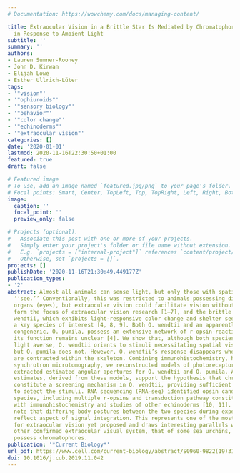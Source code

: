 ```yaml
---
# Documentation: https://wowchemy.com/docs/managing-content/

title: Extraocular Vision in a Brittle Star Is Mediated by Chromatophore Movement
  in Response to Ambient Light
subtitle: ''
summary: ''
authors:
- Lauren Sumner-Rooney
- John D. Kirwan
- Elijah Lowe
- Esther Ullrich-Lüter
tags:
- '"vision"'
- '"ophiuroids"'
- '"sensory biology"'
- '"behavior"'
- '"color change"'
- '"echinoderms"'
- '"extraocular vision"'
categories: []
date: '2020-01-01'
lastmod: 2020-11-16T22:30:50+01:00
featured: true
draft: false

# Featured image
# To use, add an image named `featured.jpg/png` to your page's folder.
# Focal points: Smart, Center, TopLeft, Top, TopRight, Left, Right, BottomLeft, Bottom, BottomRight.
image:
  caption: ''
  focal_point: ''
  preview_only: false

# Projects (optional).
#   Associate this post with one or more of your projects.
#   Simply enter your project's folder or file name without extension.
#   E.g. `projects = ["internal-project"]` references `content/project/deep-learning/index.md`.
#   Otherwise, set `projects = []`.
projects: []
publishDate: '2020-11-16T21:30:49.449177Z'
publication_types:
- '2'
abstract: Almost all animals can sense light, but only those with spatial vision can
  ‘‘see.’’ Conventionally, this was restricted to animals possessing discrete visual
  organs (eyes), but extraocular vision could facilitate vision without eyes. Echinoderms
  form the focus of extraocular vision research [1–7], and the brittle star Ophiocoma
  wendtii, which exhibits light-responsive color change and shelter seeking, became
  a key species of interest [4, 8, 9]. Both O. wendtii and an apparently light-indifferent
  congeneric, O. pumila, possess an extensive network of r-opsin-reactive cells, but
  its function remains unclear [4]. We show that, although both species are strongly
  light averse, O. wendtii orients to stimuli necessitating spatial vision for detection,
  but O. pumila does not. However, O. wendtii’s response disappears when chromatophores
  are contracted within the skeleton. Combining immunohistochemistry, histology, and
  synchrotron microtomography, we reconstructed models of photoreceptors in situ and
  extracted estimated angular apertures for O. wendtii and O. pumila. Angular sensitivity
  estimates, derived from these models, support the hypothesis that chromatophores
  constitute a screening mechanism in O. wendtii, providing sufficient resolving power
  to detect the stimuli. RNA sequencing (RNA-seq) identified opsin candidates in both
  species, including multiple r-opsins and transduction pathway constituents, congruent
  with immunohistochemistry and studies of other echinoderms [10, 11]. Finally, we
  note that differing body postures between the two species during experiments may
  reflect aspect of signal integration. This represents one of the most detailed mechanisms
  for extraocular vision yet proposed and draws interesting parallels with the only
  other confirmed extraocular visual system, that of some sea urchins, which also
  possess chromatophores.
publication: '*Current Biology*'
url_pdf: https://www.cell.com/current-biology/abstract/S0960-9822(19)31512-X
doi: 10.1016/j.cub.2019.11.042
---
```

